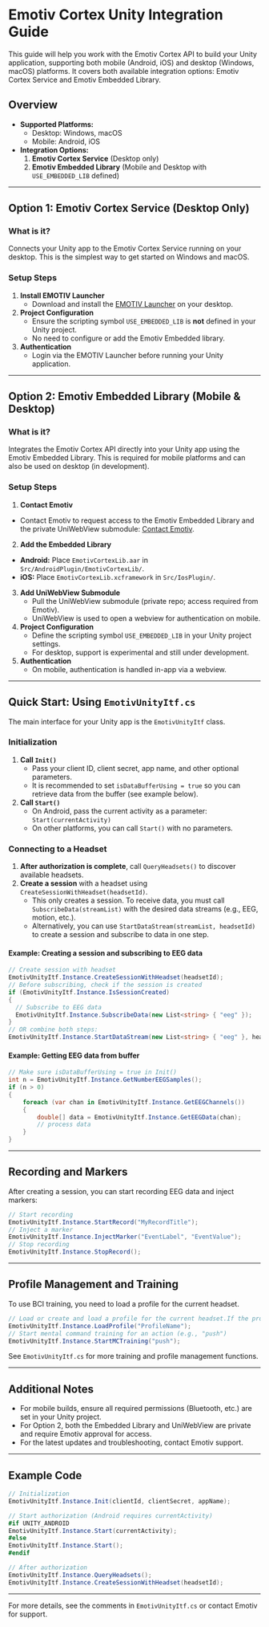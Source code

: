 # Emotiv Cortex Unity Integration Guide

This guide will help you work with the Emotiv Cortex API to build your Unity application, supporting both mobile (Android, iOS) and desktop (Windows, macOS) platforms. It covers both available integration options: Emotiv Cortex Service and Emotiv Embedded Library.

## Overview

- **Supported Platforms:**
  - Desktop: Windows, macOS
  - Mobile: Android, iOS
- **Integration Options:**
  1. **Emotiv Cortex Service** (Desktop only)
  2. **Emotiv Embedded Library** (Mobile and Desktop with `USE_EMBEDDED_LIB` defined)

---

## Option 1: Emotiv Cortex Service (Desktop Only)

### What is it?
Connects your Unity app to the Emotiv Cortex Service running on your desktop. This is the simplest way to get started on Windows and macOS.

### Setup Steps
1. **Install EMOTIV Launcher**
   - Download and install the [EMOTIV Launcher](https://www.emotiv.com/products/emotiv-launcher) on your desktop.
2. **Project Configuration**
   - Ensure the scripting symbol `USE_EMBEDDED_LIB` is **not** defined in your Unity project.
   - No need to configure or add the Emotiv Embedded library.
3. **Authentication**
   - Login via the EMOTIV Launcher before running your Unity application.

---

## Option 2: Emotiv Embedded Library (Mobile & Desktop)

### What is it?
Integrates the Emotiv Cortex API directly into your Unity app using the Emotiv Embedded Library. This is required for mobile platforms and can also be used on desktop (in development).

### Setup Steps
1. **Contact Emotiv**
  - Contact Emotiv to request access to the Emotiv Embedded Library and the private UniWebView submodule: [Contact Emotiv](https://www.emotiv.com/pages/contact).
2. **Add the Embedded Library**
  - **Android:** Place `EmotivCortexLib.aar` in `Src/AndroidPlugin/EmotivCortexLib/`.
  - **iOS:** Place `EmotivCortexLib.xcframework` in `Src/IosPlugin/`.
3. **Add UniWebView Submodule**
   - Pull the UniWebView submodule (private repo; access required from Emotiv).
   - UniWebView is used to open a webview for authentication on mobile.
4. **Project Configuration**
   - Define the scripting symbol `USE_EMBEDDED_LIB` in your Unity project settings.
   - For desktop, support is experimental and still under development.
5. **Authentication**
   - On mobile, authentication is handled in-app via a webview.

---

## Quick Start: Using `EmotivUnityItf.cs`

The main interface for your Unity app is the `EmotivUnityItf` class.

### Initialization
1. **Call `Init()`**
   - Pass your client ID, client secret, app name, and other optional parameters.
   - It is recommended to set `isDataBufferUsing = true` so you can retrieve data from the buffer (see example below).
2. **Call `Start()`**
   - On Android, pass the current activity as a parameter: `Start(currentActivity)`
   - On other platforms, you can call `Start()` with no parameters.

### Connecting to a Headset
1. **After authorization is complete**, call `QueryHeadsets()` to discover available headsets.
2. **Create a session** with a headset using `CreateSessionWithHeadset(headsetId)`.
   - This only creates a session. To receive data, you must call `SubscribeData(streamList)` with the desired data streams (e.g., EEG, motion, etc.).
   - Alternatively, you can use `StartDataStream(streamList, headsetId)` to create a session and subscribe to data in one step.

#### Example: Creating a session and subscribing to EEG data
```csharp
// Create session with headset
EmotivUnityItf.Instance.CreateSessionWithHeadset(headsetId);
// Before subscribing, check if the session is created
if (EmotivUnityItf.Instance.IsSessionCreated)
{
  // Subscribe to EEG data
  EmotivUnityItf.Instance.SubscribeData(new List<string> { "eeg" });
}
// OR combine both steps:
EmotivUnityItf.Instance.StartDataStream(new List<string> { "eeg" }, headsetId);
```

#### Example: Getting EEG data from buffer
```csharp
// Make sure isDataBufferUsing = true in Init()
int n = EmotivUnityItf.Instance.GetNumberEEGSamples();
if (n > 0)
{
    foreach (var chan in EmotivUnityItf.Instance.GetEEGChannels())
    {
        double[] data = EmotivUnityItf.Instance.GetEEGData(chan);
        // process data
    }
}
```

---

## Recording and Markers

After creating a session, you can start recording EEG data and inject markers:

```csharp
// Start recording
EmotivUnityItf.Instance.StartRecord("MyRecordTitle");
// Inject a marker
EmotivUnityItf.Instance.InjectMarker("EventLabel", "EventValue");
// Stop recording
EmotivUnityItf.Instance.StopRecord();
```

---

## Profile Management and Training

To use BCI training, you need to load a profile for the current headset.

```csharp
// Load or create and load a profile for the current headset.If the profile does not exist, it will be created and loaded automatically.
EmotivUnityItf.Instance.LoadProfile("ProfileName");
// Start mental command training for an action (e.g., "push")
EmotivUnityItf.Instance.StartMCTraining("push");
```

See `EmotivUnityItf.cs` for more training and profile management functions.

---

## Additional Notes
- For mobile builds, ensure all required permissions (Bluetooth, etc.) are set in your Unity project.
- For Option 2, both the Embedded Library and UniWebView are private and require Emotiv approval for access.
- For the latest updates and troubleshooting, contact Emotiv support.

---

## Example Code

```csharp
// Initialization
EmotivUnityItf.Instance.Init(clientId, clientSecret, appName);

// Start authorization (Android requires currentActivity)
#if UNITY_ANDROID
EmotivUnityItf.Instance.Start(currentActivity);
#else
EmotivUnityItf.Instance.Start();
#endif

// After authorization
EmotivUnityItf.Instance.QueryHeadsets();
EmotivUnityItf.Instance.CreateSessionWithHeadset(headsetId);
```

---

For more details, see the comments in `EmotivUnityItf.cs` or contact Emotiv for support.
